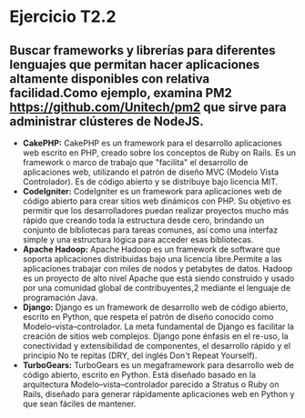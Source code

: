 # Ejercicio T2.2  
  
## Buscar frameworks y librerías para diferentes lenguajes que permitan hacer aplicaciones altamente disponibles con relativa facilidad.Como ejemplo, examina PM2 https://github.com/Unitech/pm2 que sirve para administrar clústeres de NodeJS.  

* **CakePHP:** CakePHP es un framework para el desarrollo aplicaciones web escrito en PHP, creado sobre los conceptos de Ruby on Rails. Es un framework o marco de trabajo que "facilita" el desarrollo de aplicaciones web, utilizando el patrón de diseño MVC (Modelo Vista Controlador). Es de código abierto y se distribuye bajo licencia MIT.  
* **CodeIgniter:** CodeIgniter es un framework para aplicaciones web de código abierto para crear sitios web dinámicos con PHP. Su objetivo es permitir que los desarrolladores puedan realizar proyectos mucho más rápido que creando toda la estructura desde cero, brindando un conjunto de bibliotecas para tareas comunes, así como una interfaz simple y una estructura lógica para acceder esas bibliotecas.  
* **Apache Hadoop:** Apache Hadoop es un framework de software que soporta aplicaciones distribuidas bajo una licencia libre.​ Permite a las aplicaciones trabajar con miles de nodos y petabytes de datos. Hadoop es un proyecto de alto nivel Apache que está siendo construido y usado por una comunidad global de contribuyentes,2​ mediante el lenguaje de programación Java.  
* **Django:** Django es un framework de desarrollo web de código abierto, escrito en Python, que respeta el patrón de diseño conocido como Modelo–vista–controlador. La meta fundamental de Django es facilitar la creación de sitios web complejos. Django pone énfasis en el re-uso, la conectividad y extensibilidad de componentes, el desarrollo rápido y el principio No te repitas (DRY, del inglés Don't Repeat Yourself).  
* **TurboGears:** TurboGears es un megaframework para desarrollo web de código abierto, escrito en Python. Está diseñado basado en la arquitectura Modelo–vista–controlador parecido a Stratus o Ruby on Rails, diseñado para generar rápidamente aplicaciones web en Python y que sean fáciles de mantener. 
